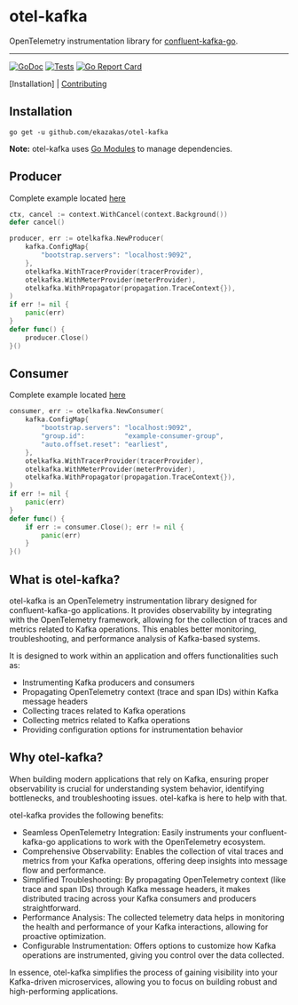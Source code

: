 [bugs]: https://github.com/ekazakas/otel-kafka/issues?q=is%3Aopen+is%3Aissue+label%3ABug
[contributing]: CONTRIBUTING.md

# otel-kafka

OpenTelemetry instrumentation library for [confluent-kafka-go](https://github.com/confluentinc/confluent-kafka-go).

---

[![GoDoc](https://godoc.org/github.com/ekazakas/otel-kafka?status.svg)](https://godoc.org/github.com/ekazakas/otel-kafka)
[![Tests](https://github.com/ekazakas/otel-kafka/workflows/Tests/badge.svg)](https://github.com/ekazakas/otel-kafka/actions?query=workflow%3ATests)
[![Go Report Card](https://goreportcard.com/badge/github.com/ekazakas/otel-kafka)](https://goreportcard.com/report/github.com/ekazakas/otel-kafka)

[Installation] | [Contributing]

## Installation

```shell
go get -u github.com/ekazakas/otel-kafka
```

**Note:** otel-kafka uses [Go Modules](https://go.dev/wiki/Modules) to manage dependencies.

## Producer

Complete example located [here](https://github.com/ekazakas/otel-kafka/examples/producer/main.go)

```go
ctx, cancel := context.WithCancel(context.Background())
defer cancel()

producer, err := otelkafka.NewProducer(
    kafka.ConfigMap{
        "bootstrap.servers": "localhost:9092",
    },
    otelkafka.WithTracerProvider(tracerProvider),
    otelkafka.WithMeterProvider(meterProvider),
    otelkafka.WithPropagator(propagation.TraceContext{}),
)
if err != nil {
    panic(err)
}
defer func() {
    producer.Close()
}()
```

## Consumer

Complete example located [here](https://github.com/ekazakas/otel-kafka/examples/consumer/main.go)

```go
consumer, err := otelkafka.NewConsumer(
    kafka.ConfigMap{
        "bootstrap.servers": "localhost:9092",
        "group.id":          "example-consumer-group",
        "auto.offset.reset": "earliest",
    },
    otelkafka.WithTracerProvider(tracerProvider),
    otelkafka.WithMeterProvider(meterProvider),
    otelkafka.WithPropagator(propagation.TraceContext{}),
)
if err != nil {
    panic(err)
}
defer func() {
    if err := consumer.Close(); err != nil {
        panic(err)
    }
}()
```

## What is otel-kafka?

otel-kafka is an OpenTelemetry instrumentation library designed for confluent-kafka-go applications. It provides observability by integrating with the OpenTelemetry framework, allowing for the collection of traces and metrics related to Kafka operations. This enables better monitoring, troubleshooting, and performance analysis of Kafka-based systems.

It is designed to work within an application and offers functionalities such as:

* Instrumenting Kafka producers and consumers
* Propagating OpenTelemetry context (trace and span IDs) within Kafka message headers
* Collecting traces related to Kafka operations
* Collecting metrics related to Kafka operations
* Providing configuration options for instrumentation behavior

## Why otel-kafka?

When building modern applications that rely on Kafka, ensuring proper observability is crucial for understanding system behavior, identifying bottlenecks, and troubleshooting issues. otel-kafka is here to help with that.

otel-kafka provides the following benefits:

* Seamless OpenTelemetry Integration: Easily instruments your confluent-kafka-go applications to work with the OpenTelemetry ecosystem.
* Comprehensive Observability: Enables the collection of vital traces and metrics from your Kafka operations, offering deep insights into message flow and performance.
* Simplified Troubleshooting: By propagating OpenTelemetry context (like trace and span IDs) through Kafka message headers, it makes distributed tracing across your Kafka consumers and producers straightforward.
* Performance Analysis: The collected telemetry data helps in monitoring the health and performance of your Kafka interactions, allowing for proactive optimization.
* Configurable Instrumentation: Offers options to customize how Kafka operations are instrumented, giving you control over the data collected.

In essence, otel-kafka simplifies the process of gaining visibility into your Kafka-driven microservices, allowing you to focus on building robust and high-performing applications.